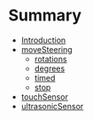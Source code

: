 # Summary

* [Introduction](README.md)
* [moveSteering](move-steering/README.md)
    * [rotations](move-steering/rotations.md)
    * [degrees](move-steering/degrees.md)
    * [timed]()
    * [stop]()
* [touchSensor]()
* [ultrasonicSensor]()
